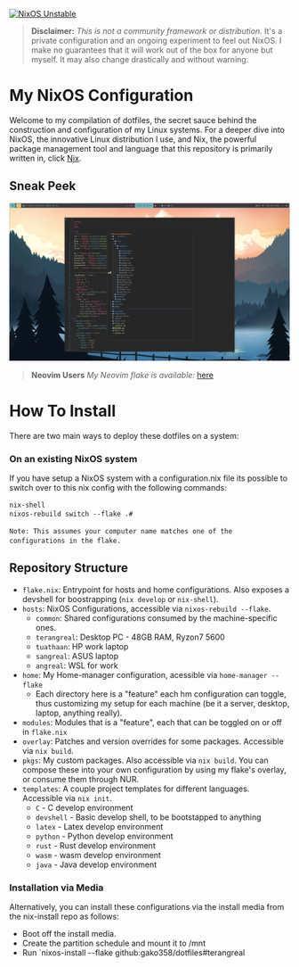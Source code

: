 [![NixOS Unstable](https://img.shields.io/badge/NixOS-unstable-blue.svg?style=flat-square&logo=NixOS&logoColor=white)](https://nixos.org)

> **Disclaimer:** _This is not a community framework or distribution._ It's a
> private configuration and an ongoing experiment to feel out NixOS. I make no
> guarantees that it will work out of the box for anyone but myself. It may also
> change drastically and without warning.

# My NixOS Configuration

Welcome to my compilation of dotfiles, the secret sauce behind the construction and configuration of my Linux systems. For a deeper dive into NixOS, the innovative Linux distribution I use, and Nix, the powerful package management tool and language that this repository is primarily written in, click [Nix](https://nixos.org/).

## Sneak Peek

![screenshot](https://github.com/Gako358/archive/blob/main/images/config/main.png)

> **Neovim Users** _My Neovim flake is available:_ [here](https://github.com/Gako358/neovim)

# How To Install

There are two main ways to deploy these dotfiles on a system:

### On an existing NixOS system

If you have setup a NixOS system with a configuration.nix file its possible to switch over to this nix config with
the following commands:

```shell
nix-shell
nixos-rebuild switch --flake .#
```

`Note: This assumes your computer name matches one of the configurations in the flake.`

## Repository Structure

- `flake.nix`: Entrypoint for hosts and home configurations. Also exposes a
  devshell for boostrapping (`nix develop` or `nix-shell`).
- `hosts`: NixOS Configurations, accessible via `nixos-rebuild --flake`.
  - `common`: Shared configurations consumed by the machine-specific ones.
  - `terangreal`: Desktop PC - 48GB RAM, Ryzon7 5600
  - `tuathaan`: HP work laptop
  - `sangreal`: ASUS laptop
  - `angreal`: WSL for work
- `home`: My Home-manager configuration, acessible via `home-manager --flake`
  - Each directory here is a "feature" each hm configuration can toggle, thus
    customizing my setup for each machine (be it a server, desktop, laptop,
    anything really).
- `modules`: Modules that is a "feature", each that can be toggled on or off in `flake.nix`
- `overlay`: Patches and version overrides for some packages. Accessible via
  `nix build`.
- `pkgs`: My custom packages. Also accessible via `nix build`. You can compose
  these into your own configuration by using my flake's overlay, or consume them through NUR.
- `templates`: A couple project templates for different languages. Accessible
  via `nix init`.
  - `C` - C develop environment
  - `devshell` - Basic develop shell, to be bootstapped to anything
  - `latex` - Latex develop environment
  - `python` - Python develop environment
  - `rust` - Rust develop environment
  - `wasm` - wasm develop environment
  - `java` - Java develop environment

### Installation via Media

Alternatively, you can install these configurations via the install media from the nix-install repo as follows:

- Boot off the install media.
- Create the partition schedule and mount it to /mnt
- Run `nixos-install --flake github:gako358/dotfiles#terangreal
